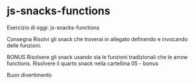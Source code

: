 # js-snacks-functions

Esercizio di oggi: js-snacks-functions

Consegna
Risolvi gli snack che troverai in allegato definendo e invocando delle funzioni.

BONUS
Risolvere gli snack usando sia le funzioni tradizionali che le arrow functions.
Risolvere il quarto snack nella cartellina 05 - bonus

Buon divertimento